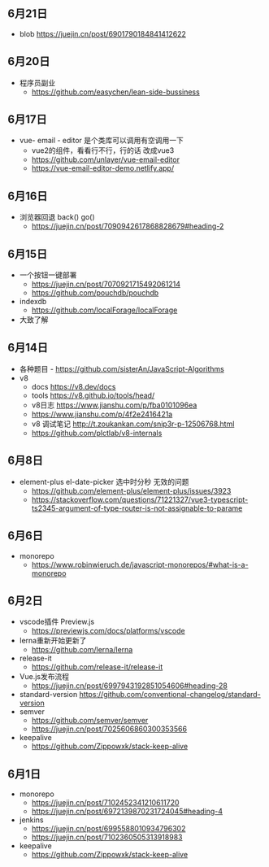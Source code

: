 
## 6月21日
  - blob https://juejin.cn/post/6901790184841412622
## 6月20日
  - 程序员副业
     - https://github.com/easychen/lean-side-bussiness  
## 6月17日
  - vue- email - editor 是个类库可以调用有空调用一下
    - vue2的组件，看看行不行，行的话 改成vue3
    - https://github.com/unlayer/vue-email-editor
    - https://vue-email-editor-demo.netlify.app/
## 6月16日
  - 浏览器回退  back() go()
    - https://juejin.cn/post/7090942617868828679#heading-2

## 6月15日
  - 一个按钮一键部署
    - https://juejin.cn/post/7070921715492061214
    - https://github.com/pouchdb/pouchdb
  - indexdb 
    - https://github.com/localForage/localForage
  - 大致了解
## 6月14日
  -  各种题目
    - https://github.com/sisterAn/JavaScript-Algorithms
  - v8
    - docs https://v8.dev/docs
    - tools https://v8.github.io/tools/head/
    - v8日志 https://www.jianshu.com/p/fba0101096ea
    - https://www.jianshu.com/p/4f2e2416421a
    - v8 调试笔记 http://t.zoukankan.com/snip3r-p-12506768.html
    - https://github.com/plctlab/v8-internals
## 6月8日
  - element-plus el-date-picker 选中时分秒 无效的问题
    - https://github.com/element-plus/element-plus/issues/3923
    - https://stackoverflow.com/questions/71221327/vue3-typescript-ts2345-argument-of-type-router-is-not-assignable-to-parame
## 6月6日
  - monorepo
    - https://www.robinwieruch.de/javascript-monorepos/#what-is-a-monorepo
## 6月2日
  - vscode插件 Preview.js
    - https://previewjs.com/docs/platforms/vscode
  - lerna重新开始更新了
    - https://github.com/lerna/lerna
  - release-it
    - https://github.com/release-it/release-it
  - Vue.js发布流程
    - https://juejin.cn/post/6997943192851054606#heading-28
  - standard-version https://github.com/conventional-changelog/standard-version
  - semver 
    - https://github.com/semver/semver
    - https://juejin.cn/post/7025606860300353566
  - keepalive
    - https://github.com/Zippowxk/stack-keep-alive
## 6月1日
  - monorepo 
    - https://juejin.cn/post/7102452341210611720
    - https://juejin.cn/post/6972139870231724045#heading-4
  - jenkins 
    - https://juejin.cn/post/6995588010934796302
    - https://juejin.cn/post/7102360505313918983
  - keepalive
    - https://github.com/Zippowxk/stack-keep-alive                
